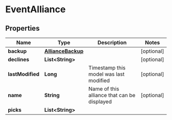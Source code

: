 
# EventAlliance

## Properties
Name | Type | Description | Notes
------------ | ------------- | ------------- | -------------
**backup** | [**AllianceBackup**](AllianceBackup.md) |  |  [optional]
**declines** | **List&lt;String&gt;** |  |  [optional]
**lastModified** | **Long** | Timestamp this model was last modified |  [optional]
**name** | **String** | Name of this alliance that can be displayed |  [optional]
**picks** | **List&lt;String&gt;** |  | 



